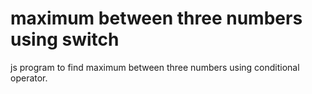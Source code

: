 # maximum between three numbers using switch
 js program to find maximum between three numbers using conditional operator.
